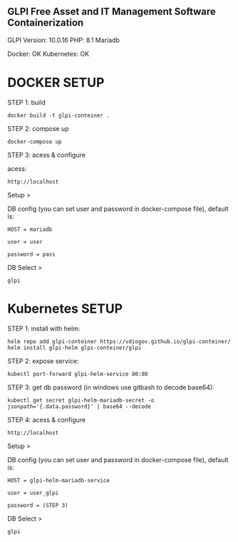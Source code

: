 ## GLPI Free Asset and IT Management Software Containerization

GLPI Version: 10.0.16
PHP: 8.1
Mariadb

Docker: OK
Kubernetes: OK
# DOCKER SETUP

STEP 1: build

    docker build -t glpi-conteiner .

STEP 2: compose up

    docker-compose up

STEP 3: acess & configure

acess:

    http://localhost

Setup >

DB config (you can set user and password in docker-compose file), default is:

    HOST = mariadb

    user = user

    password = pass

DB Select >

    glpi

# Kubernetes SETUP


STEP 1: install with helm:

    helm repo add glpi-conteiner https://vdiogov.github.io/glpi-conteiner/
    helm install glpi-helm glpi-conteiner/glpi

STEP 2: expose service:

    kubectl port-forward glpi-helm-service 80:80

STEP 3: get db password (in windows use gitbash to decode base64):

    kubectl get secret glpi-helm-mariadb-secret -o jsonpath='{.data.password}' | base64 --decode

STEP 4: acess & configure

    http://localhost


Setup >

DB config (you can set user and password in docker-compose file), default is:

    HOST = glpi-helm-mariadb-service

    user = user_glpi

    password = (STEP 3)


DB Select >

    glpi
